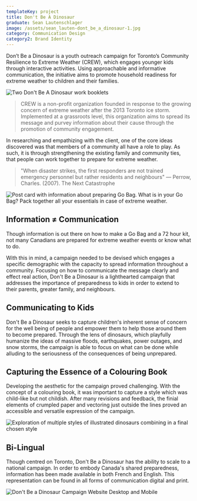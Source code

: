 ```yaml
---
templateKey: project
title: Don't Be A Dinosaur
graduate: Sean Lautenschlager
image: /assets/sean_lauten-dont_be_a_dinosaur-1.jpg
category: Communication Design
category2: Brand Identity
---
```

Don’t Be a Dinosaur is a youth outreach campaign for Toronto’s Community Resilience to Extreme Weather (CREW), which engages younger kids through interactive activities. Using approachable and informative communication, the initiative aims to promote household readiness for extreme weather to children and their families.

![Two Don't Be A Dinosaur work booklets](/assets/sean_lauten-dont_be_a_dinosaur-2.jpg)

> CREW is a non-profit organization founded in response to the growing concern of extreme weather after the 2013 Toronto ice storm. Implemented at a grassroots level, this organization aims to spread its message and purvey information about their cause through the promotion of community engagement.

In researching and empathizing with the client, one of the core ideas discovered was that members of a community all have a role to play. As such, it is through strengthening the existing family and community ties, that people can work together to prepare for extreme weather.

> "When disaster strikes, the first responders are not trained emergency personnel but rather residents and neighbours" — Perrow, Charles. (2007). The Next Catastrophe

![Post card with information about preparing Go Bag. What is in your Go Bag? Pack together all your essentials in case of extreme weather.](/assets/sean_lauten-dont_be_a_dinosaur-post-card.png)

## Information ≠ Communication

Though information is out there on how to make a Go Bag and a 72 hour kit, not many Canadians are prepared for extreme weather events or know what to do.

With this in mind, a campaign needed to be devised which engages a specific demographic with the capacity to spread information throughout a community. Focusing on how to communicate the message clearly and effect real action, Don't Be a Dinosaur is a lighthearted campaign that addresses the importance of preparedness to kids in order to extend to their parents, greater family, and neighbours.

## Communicating to Kids

Don't Be a Dinosaur seeks to capture children's inherent sense of concern for the well being of people and empower them to help those around them to become prepared. Through the lens of dinosaurs, which playfully humanize the ideas of massive floods, earthquakes, power outages, and snow storms, the campaign is able to focus on what can be done while alluding to the seriousness of the consequences of being unprepared.

## Capturing the Essence of a Colouring Book

Developing the aesthetic for the campaign proved challenging. With the concept of a colouring book, it was important to capture a style which was child-like but not childish. After many revisions and feedback, the finial elements of crumpled paper and vectoring just outside the lines proved an accessible and versatile expression of the campaign.

![Exploration of multiple styles of illustrated dinosaurs combining in a final chosen style](/assets/sean_lauten-dont_be_a_dinosaur-exploration.jpg)

## Bi-Lingual

Though centred on Toronto, Don't Be a Dinosaur has the ability to scale to a national campaign. In order to embody Canada's shared preparedness, information has been made available in both French and English. This representation can be found in all forms of communication digital and print.

![Don't Be a Dinosaur Campaign Website Desktop and Mobile](/assets/sean_lauten-dont_be_a_dinosaur-website.jpg)
